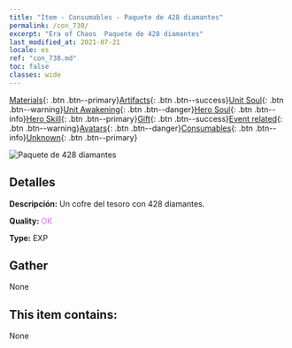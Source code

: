 ```yaml
---
title: "Item - Consumables - Paquete de 428 diamantes"
permalink: /con_738/
excerpt: "Era of Chaos  Paquete de 428 diamantes"
last_modified_at: 2021-07-21
locale: es
ref: "con_738.md"
toc: false
classes: wide
---
```

 [Materials](/ItemsES/){: .btn .btn--primary}[Artifacts](/ItemsES/Artifacts/){: .btn .btn--success}[Unit Soul](/ItemsES/UnitSoul/){: .btn .btn--warning}[Unit Awakening](/ItemsES/UnitAwakening/){: .btn .btn--danger}[Hero Soul](/ItemsES/HeroSoul/){: .btn .btn--info}[Hero Skill](/ItemsES/HeroSkill/){: .btn .btn--primary}[Gift](/ItemsES/Gift/){: .btn .btn--success}[Event related](/ItemsES/Events/){: .btn .btn--warning}[Avatars](/ItemsES/Avatars/){: .btn .btn--danger}[Consumables](/ItemsES/Consumables/){: .btn .btn--info}[Unknown](/ItemsES/Unknown/){: .btn .btn--primary}

 ![Paquete de 428 diamantes](/images/t/i_tool_30274.png)

## Detalles
 **Descripción:** Un cofre del tesoro con 428 diamantes.

 **Quality:** <span style="color: #DA70D6">OK</span>

 **Type:** EXP

## Gather

  None

## This item contains:

  None


